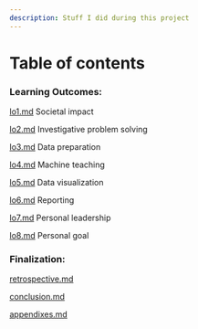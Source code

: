 ```yaml
---
description: Stuff I did during this project
---
```


# Table of contents

### Learning Outcomes:

[lo1.md](../learning-outcomes/lo1.md "mention") Societal impact

[lo2.md](../learning-outcomes/lo2.md "mention") Investigative problem solving

[lo3.md](../learning-outcomes/lo3.md "mention") Data preparation

[lo4.md](../learning-outcomes/lo4.md "mention") Machine teaching

[lo5.md](../learning-outcomes/lo5.md "mention") Data visualization

[lo6.md](../learning-outcomes/lo6.md "mention") Reporting

[lo7.md](../learning-outcomes/lo7.md "mention") Personal leadership

[lo8.md](../learning-outcomes/lo8.md "mention") Personal goal

### Finalization:

[retrospective.md](../finalization/retrospective.md "mention")&#x20;

[conclusion.md](../finalization/conclusion.md "mention")&#x20;

[appendixes.md](../finalization/appendixes.md "mention")
